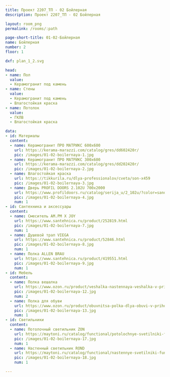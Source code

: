 ```yaml
---
title: Проект 2207_ТП - 02 Бойлерная
description: Проект 2207_ТП - 02 Бойлерная

layout: room_png
permalink: /rooms/:path

page-short-title: 01-02-Бойлерная
name: Бойлерная
number: 2
floor: 1

dxf: plan_1_2.svg

head:
- name: Пол
  value:
  - Керамогранит под камень
- name: Стены
  value:
  - Керамогранит под камень
  - Влагостойкая краска
- name: Потолок
  value:
  - ГКЛВ
  - Влагостойкая краска

data:
- id: Материалы
  content:
  - name: Керамогранит ПРО МАТРИКС 600х600
    url: https://kerama-marazzi.com/catalog/gres/dd602420r/
    pic: /images/01-02-boilernaya-1.jpg
  - name: Керамогранит ПРО МАТРИКС 300х600
    url: https://kerama-marazzi.com/catalog/gres/dd202420r/
    pic: /images/01-02-boilernaya-2.jpg
  - name: Влагостойкая краска 
    url: https://tikkurila.ru/dlya-professionalov/cveta/son-x459
    pic: /images/01-02-boilernaya-3.jpg
  - name: Дверь PROFIL DOORS 2.102U 700x2000
    url: https://www.profildoors.ru/catalog/serija_u/2_102u/?color=sand&glass=
    pic: /images/01-02-boilernaya-4.jpg
    num: 1
- id: Сантехника и аксессуары
  content:
  - name: Смеситель AM.PM X JOY
    url: https://www.santehnica.ru/product/252819.html
    pic: /images/01-02-boilernaya-7.jpg
    num: 1
  - name: Душевой трап VIEGA
    url: https://www.santehnica.ru/product/52846.html
    pic: /images/01-02-boilernaya-8.jpg
    num: 1
  - name: Полка ALLEN BRAU
    url: https://www.santehnica.ru/product/419551.html
    pic: /images/01-02-boilernaya-9.jpg
    num: 1
- id: Мебель
  content:
  - name: Полка вешалка 
    url: https://www.ozon.ru/product/veshalka-nastennaya-veshalka-v-prihozhuyu-veshalka-dlya-odezhdy-veshalka-s-polkoy-polka-s-veshalkoy-603669720/?sh=3LEtNGADcA#section-description--offset-140
    pic: /images/01-02-boilernaya-12.jpg
    num: 2
  - name: Полка для обуви
    url: https://www.ozon.ru/product/obuvnitsa-polka-dlya-obuvi-v-prihozhuyu-381097171/?_bctx=CAMQkJ3SKQ&asb=SgsGvvXPgWkBw6UZAtu%252FtE%252FGMBHrBz%252Bt8CVmse6o1XzggsyagGvaZvN5dy6PjaD1&asb2=6ZFUSlw4e2fwBEfmdA6PIkSLvnm8zvKZHA07tiFHlka-GUlQv2XFsI-d9qnAEFqOFEla3J1_qYeoNfxYuzmM0C8UmFgMtTSHZ64piqt5ILoB3A1VnuGg69TALmHySPbM&avtc=1&avte=2&avts=1678807699&sh=3LEtNBIvfg
    pic: /images/01-02-boilernaya-13.jpg
    num: 1
- id: Светильники
  content:
  - name: Потолочный светильник ZON
    url: https://maytoni.ru/catalog/functional/potolochnye-svetilniki-func/c032cl-l48b3k/
    pic: /images/01-02-boilernaya-17.jpg
    num: 1
  - name: Настенный светильник ROND
    url: https://maytoni.ru/catalog/functional/nastennye-svetilniki-func/c066wl-01b/
    pic: /images/01-02-boilernaya-18.jpg
    num: 1

---
```


